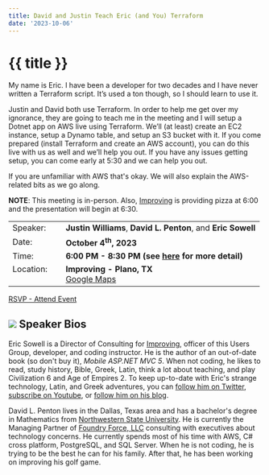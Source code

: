 ```yaml
---
title: David and Justin Teach Eric (and You) Terraform
date: '2023-10-06'
---
```

# {{ title }}

My name is Eric. I have been a developer for two decades and I have never written a Terraform script. It’s used a ton though, so I should learn to use it.

Justin and David both use Terraform. In order to help me get over my ignorance, they are going to teach me in the meeting and I will setup a Dotnet app on AWS live using Terraform. We’ll (at least) create an EC2 instance, setup a Dynamo table, and setup an S3 bucket with it. If you come prepared (install Terraform and create an AWS account), you can do this live with us as well and we’ll help you out. If you have any issues getting setup, you can come early at 5:30 and we can help you out.

If you are unfamiliar with AWS that's okay. We will also explain the AWS-related bits as we go along.

**NOTE**: This meeting is in-person. Also, [Improving](https://improving.com/) is providing pizza at 6:00 and the presentation will begin at 6:30. 

<table>
<tbody>
<tr><td>Speaker:</td><td>&nbsp;</td><td><b>Justin Williams</b>, <b>David L. Penton</b>, and <b>Eric Sowell</b></td></tr>
<tr><td>Date:</td><td>&nbsp;</td><td><b>October 4<sup>th</sup>, 2023</b></td></tr>
<tr><td valign="top">Time:</td><td>&nbsp;</td><td><b>6:00 PM - 8:30 PM (see <a title="Location" href="/contact/">here</a> for more detail)</b></td></tr>
<tr><td valign="top">Location:</td><td>&nbsp;</td><td><b>Improving - Plano, TX</b><br><a title="Google" target="_blank" href="https://g.page/improving-dallas?share">Google Maps</a></td></tr>
</tbody>
</table>

[RSVP - Attend Event](https://www.eventbrite.com/e/david-and-justin-teach-eric-and-you-terraform-tickets-730770693817?aff=oddtdtcreator)

## ![](/assets/img/icons/speakerbioicon.png) Speaker Bios

Eric Sowell is a Director of Consulting for [Improving](https://improving.com/), officer of this Users Group, developer, and coding instructor. He is the author of an out-of-date book (so don't buy it), *Mobile ASP.NET MVC 5*. When not coding, he likes to read, study history, Bible, Greek, Latin, think a lot about teaching, and play Civilization 6 and Age of Empires 2. To keep up-to-date with Eric's strange technology, Latin, and Greek adventures, you can [follow him on Twitter](https://twitter.com/Mallioch), [subscribe on Youtube](https://www.youtube.com/channel/UCCHcJejvdlXxLlG0encr53Q), or [follow him on his blog](https://ericsowell.com/blog).

David L. Penton lives in the Dallas, Texas area and has a bachelor's degree in Mathematics from [Northwestern State University](https://www.nsula.edu). He is currently the Managing Partner of [Foundry Force, LLC](https://foundryforce.com) consulting with executives about technology concerns. He currently spends most of his time with AWS, C# cross platform, PostgreSQL, and SQL Server. When he is not coding, he is trying to be the best he can for his family. After that, he has been working on improving his golf game.
